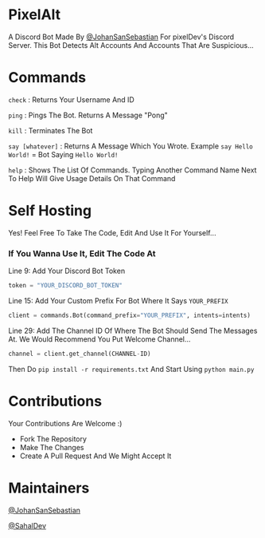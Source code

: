 # PixelAlt

A Discord Bot Made By [@JohanSanSebastian](https://github.com/JohanSanSebastian) For pixelDev's Discord Server. This Bot Detects Alt Accounts And Accounts That Are Suspicious...

# Commands

```check``` : Returns Your Username And ID

```ping``` : Pings The Bot. Returns A Message "Pong"

```kill``` : Terminates The Bot

```say [whatever]``` : Returns A Message Which You Wrote. Example ```say Hello World!``` =  Bot Saying ```Hello World!```

```help``` : Shows The List Of Commands. Typing Another Command Name Next To Help Will Give Usage Details On That Command

# Self Hosting

Yes! Feel Free To Take The Code, Edit And Use It For Yourself...

### If You Wanna Use It, Edit The Code At

Line 9: Add Your Discord Bot Token

```python
token = "YOUR_DISCORD_BOT_TOKEN"
```

Line 15: Add Your Custom Prefix For Bot Where It Says ```YOUR_PREFIX```

```python
client = commands.Bot(command_prefix="YOUR_PREFIX", intents=intents)
```

Line 29: Add The Channel ID Of Where The Bot Should Send The Messages At. We Would Recommend You Put Welcome Channel...

```python
channel = client.get_channel(CHANNEL-ID)
```

Then Do ```pip install -r requirements.txt``` And Start Using ```python main.py```

# Contributions

Your Contributions Are Welcome :)

* Fork The Repository
* Make The Changes
* Create A Pull Request And We Might Accept It

# Maintainers

[@JohanSanSebastian](https://github.com/JohanSanSebastian)

[@SahalDev](https://github.com/SahalDev)
